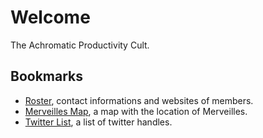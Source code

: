 # Welcome
The Achromatic Productivity Cult.

## Bookmarks
- [Roster](https://docs.google.com/spreadsheets/d/1exqwTC65prmAjL9UeQkwy-q6zUN1Inz7PaCAIr32iwg/edit?usp=sharing), contact informations and websites of members.
- [Merveilles Map](https://drive.google.com/open?id=1lvptOQshGziOsuNhGPlaQakrOTA), a map with the location of Merveilles.
- [Twitter List](https://twitter.com/neauoire/lists/merveilles), a list of twitter handles.
